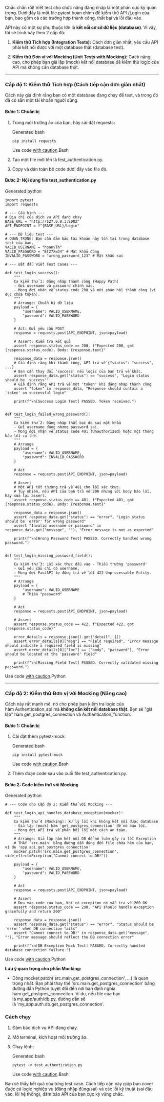 Chắc chắn rồi! Viết test cho chức năng đăng nhập là một phần cực kỳ quan trọng. Dưới đây là một file pytest hoàn chỉnh để kiểm thử API /Login của bạn, bao gồm cả các trường hợp thành công, thất bại và lỗi đầu vào.

API này có một sự phụ thuộc lớn là **kết nối cơ sở dữ liệu (database)**. Vì vậy, tôi sẽ trình bày theo 2 cấp độ:

1. **Kiểm thử Tích hợp (Integration Tests):** Cách đơn giản nhất, yêu cầu API phải kết nối được với một database thật (database test).
    
2. **Kiểm thử Đơn vị với Mocking (Unit Tests with Mocking):** Cách nâng cao, cho phép bạn giả lập (mock) kết nối database để kiểm thử logic của API mà không cần database thật.
    

---

### **Cấp độ 1: Kiểm thử Tích hợp (Cách tiếp cận đơn giản nhất)**

Cách này giả định rằng bạn có một database đang chạy để test, và trong đó đã có sẵn một tài khoản người dùng.

#### **Bước 1: Chuẩn bị**

1. Trong môi trường ảo của bạn, hãy cài đặt requests:
    
    Generated bash
    
    ```
    pip install requests
    ```
    
    Use code [with caution](https://support.google.com/legal/answer/13505487).Bash
    
2. Tạo một file mới tên là test_authentication.py.
    
3. Copy và dán toàn bộ code dưới đây vào file đó.
    

#### **Bước 2: Nội dung file test_authentication.py**

Generated python

```
import pytest
import requests

# --- Cấu hình ---
# Địa chỉ của dịch vụ API đang chạy
BASE_URL = "http://127.0.0.1:8082"
API_ENDPOINT = f"{BASE_URL}/Login"

# --- Dữ liệu test ---
# QUAN TRỌNG: Bạn cần đảm bảo tài khoản này tồn tại trong database test của bạn.
VALID_USERNAME = "hoanvlh"
VALID_PASSWORD = "Ef27Xw34" # Mật khẩu đúng
INVALID_PASSWORD = "wrong_password_123" # Mật khẩu sai

# --- Bắt đầu viết Test Cases ---

def test_login_success():
    """
    Ca kiểm thử 1: Đăng nhập thành công (Happy Path)
    - Gửi username và password chính xác.
    - Mong đợi nhận về status code 200 và một phản hồi thành công (ví dụ: chứa token).
    """
    # Arrange: Chuẩn bị dữ liệu
    payload = {
        "username": VALID_USERNAME,
        "password": VALID_PASSWORD
    }

    # Act: Gửi yêu cầu POST
    response = requests.post(API_ENDPOINT, json=payload)

    # Assert: Kiểm tra kết quả
    assert response.status_code == 200, f"Expected 200, got {response.status_code}. Body: {response.text}"
    
    response_data = response.json()
    # Giả định rằng khi thành công, API trả về {"status": "success", ...}
    # Bạn cần thay đổi 'success' nếu logic của bạn trả về khác.
    assert response_data.get("status") == "success", "Login status should be 'success'"
    # Giả định rằng API trả về một 'token' khi đăng nhập thành công
    assert "token" in response_data, "Response should contain a 'token' on successful login"
    
    print(f"\n[Success Login Test] PASSED. Token received.")


def test_login_failed_wrong_password():
    """
    Ca kiểm thử 2: Đăng nhập thất bại do sai mật khẩu
    - Gửi username đúng nhưng password sai.
    - Mong đợi nhận về status code 401 (Unauthorized) hoặc một thông báo lỗi cụ thể.
    """
    # Arrange
    payload = {
        "username": VALID_USERNAME,
        "password": INVALID_PASSWORD
    }

    # Act
    response = requests.post(API_ENDPOINT, json=payload)

    # Assert
    # Một API tốt thường trả về 401 cho lỗi xác thực.
    # Tuy nhiên, nếu API của bạn trả về 200 nhưng với body báo lỗi, hãy sửa lại assert.
    assert response.status_code == 401, f"Expected 401, got {response.status_code}. Body: {response.text}"
    
    response_data = response.json()
    assert response_data.get("status") == "error", "Login status should be 'error' for wrong password"
    assert "Invalid username or password" in response_data.get("message", ""), "Error message is not as expected"
    
    print(f"\n[Wrong Password Test] PASSED. Correctly handled wrong password.")


def test_login_missing_password_field():
    """
    Ca kiểm thử 3: Lỗi xác thực đầu vào - Thiếu trường 'password'
    - Gửi yêu cầu chỉ có username.
    - Mong đợi FastAPI tự động trả về lỗi 422 Unprocessable Entity.
    """
    # Arrange
    payload = {
        "username": VALID_USERNAME
        # Thiếu "password"
    }

    # Act
    response = requests.post(API_ENDPOINT, json=payload)

    # Assert
    assert response.status_code == 422, f"Expected 422, got {response.status_code}"
    
    error_details = response.json().get("detail", [])
    assert error_details[0]["msg"] == "Field required", "Error message should indicate a required field is missing"
    assert error_details[0]["loc"] == ["body", "password"], "Error should be located at the 'password' field"
    
    print(f"\n[Missing Field Test] PASSED. Correctly validated missing password.")
```

Use code [with caution](https://support.google.com/legal/answer/13505487).Python

---

### **Cấp độ 2: Kiểm thử Đơn vị với Mocking (Nâng cao)**

Cách này rất mạnh mẽ, nó cho phép bạn kiểm tra logic của hàm Authentication_api mà **không cần kết nối database thật**. Bạn sẽ "giả lập" hàm get_postgres_connection và Authentication_function.

#### **Bước 1: Chuẩn bị**

1. Cài đặt thêm pytest-mock:
    
    Generated bash
    
    ```
    pip install pytest-mock
    ```
    
    Use code [with caution](https://support.google.com/legal/answer/13505487).Bash
    
2. Thêm đoạn code sau vào cuối file test_authentication.py.
    

#### **Bước 2: Code kiểm thử với Mocking**

Generated python

```
# --- Code cho Cấp độ 2: Kiểm thử với Mocking ---

def test_login_api_handles_database_exception(mocker):
    """
    Ca kiểm thử 4 (Mocking): Xử lý lỗi khi không kết nối được database
    - Giả lập (mock) hàm 'get_postgres_connection' để nó báo lỗi.
    - Mong đợi API trả về phản hồi lỗi một cách an toàn.
    """
    # Arrange: Giả lập hàm kết nối DB để nó luôn gây ra lỗi Exception
    # THAY 'src.main' bằng đường dẫn đúng đến file chứa hàm của bạn, ví dụ 'app.api.get_postgres_connection'
    mocker.patch('src.main.get_postgres_connection', side_effect=Exception("Cannot connect to DB!"))
    
    payload = {
        "username": VALID_USERNAME,
        "password": VALID_PASSWORD
    }

    # Act
    response = requests.post(API_ENDPOINT, json=payload)

    # Assert
    # Dựa vào code của bạn, khi có exception nó vẫn trả về 200 OK
    assert response.status_code == 200, "API should handle exception gracefully and return 200"
    
    response_data = response.json()
    assert response_data.get("status") == "error", "Status should be 'error' when DB connection fails"
    assert "Cannot connect to DB!" in response_data.get("message", ""), "Error message should reflect the DB connection error"
    
    print(f"\n[DB Exception Mock Test] PASSED. Correctly handled database connection failure.")
```

Use code [with caution](https://support.google.com/legal/answer/13505487).Python

**Lưu ý quan trọng cho phần Mocking:**

- Dòng mocker.patch('src.main.get_postgres_connection', ...) là quan trọng nhất. Bạn phải thay thế 'src.main.get_postgres_connection' bằng đường dẫn Python tuyệt đối đến nơi bạn định nghĩa hàm get_postgres_connection. Ví dụ, nếu file của bạn là my_app/auth/db.py, đường dẫn sẽ là 'my_app.auth.db.get_postgres_connection'.
    

### **Cách chạy**

1. Đảm bảo dịch vụ API đang chạy.
    
2. Mở terminal, kích hoạt môi trường ảo.
    
3. Chạy lệnh:
    
    Generated bash
    
    ```
    pytest -v test_authentication.py
    ```
    
    Use code [with caution](https://support.google.com/legal/answer/13505487).Bash
    

Bạn sẽ thấy kết quả của từng test case. Cách tiếp cận này giúp bạn cover được cả logic nghiệp vụ (đăng nhập đúng/sai) và các lỗi kỹ thuật (sai đầu vào, lỗi hệ thống), đảm bảo API của bạn cực kỳ vững chắc.